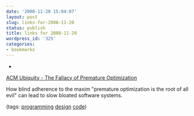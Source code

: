 ```yaml
---
date: '2008-11-20 15:04:07'
layout: post
slug: links-for-2008-11-20
status: publish
title: links for 2008-11-20
wordpress_id: '325'
categories:
- bookmarks
---
```


  * 
                

[ACM Ubiquity - The Fallacy of Premature Optimization](http://www.acm.org/ubiquity/views/v7i24_fallacy.html)


                

How blind adherence to the maxim "premature optimization is the root of all evil" can lead to slow bloated software systems.


                

(tags: [programming](http://delicious.com/eob/programming) [design](http://delicious.com/eob/design) [code](http://delicious.com/eob/code))


            
